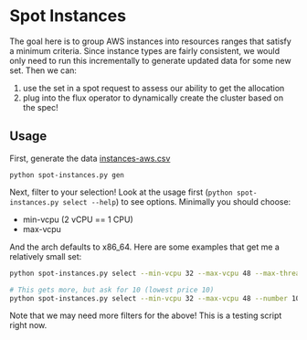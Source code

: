 # Spot Instances

The goal here is to group AWS instances into resources ranges that satisfy a minimum criteria.
Since instance types are fairly consistent, we would only need to run this incrementally to generate updated
data for some new set. Then we can:

1. use the set in a spot request to assess our ability to get the allocation
2. plug into the flux operator to dynamically create the cluster based on the spec!

## Usage

First, generate the data [instances-aws.csv](instances-aws.csv)

```
python spot-instances.py gen 
```

Next, filter to your selection! Look at the usage first (`python spot-instances.py select --help`) to see options. Minimally you should choose:

 - min-vcpu (2 vCPU == 1 CPU)
 - max-vcpu

And the arch defaults to x86_64. Here are some examples that get me a relatively small set:

```bash
python spot-instances.py select --min-vcpu 32 --max-vcpu 48 --max-threads-per-core 1

# This gets more, but ask for 10 (lowest price 10)
python spot-instances.py select --min-vcpu 32 --max-vcpu 48 --number 10
```

Note that we may need more filters for the above! This is a testing script right now.
